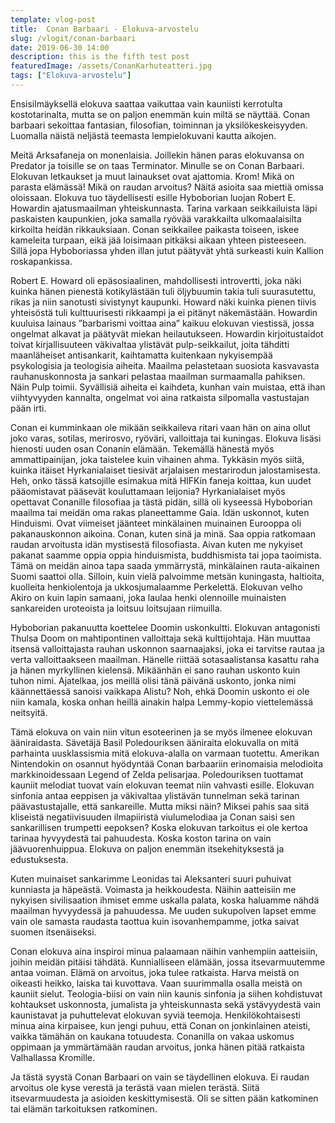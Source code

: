 ```yaml
---
template: vlog-post
title:  Conan Barbaari - Elokuva-arvostelu
slug: /vlogit/conan-barbaari
date: 2019-06-30 14:00
description: this is the fifth test post
featuredImage: /assets/ConanKarhuteatteri.jpg
tags: ["Elokuva-arvostelu"]
---
```

Ensisilmäyksellä elokuva saattaa vaikuttaa vain kauniisti kerrotulta kostotarinalta, mutta se on paljon enemmän kuin miltä se näyttää. Conan barbaari sekoittaa fantasian, filosofian, toiminnan ja yksilökeskeisyyden. Luomalla näistä neljästä teemasta lempielokuvani kautta aikojen.

Meitä Arksafaneja on monenlaisia. Joillekin hänen paras elokuvansa on Predator ja toisille se on taas Terminator. Minulle se on Conan Barbaari. Elokuvan letkaukset ja muut lainaukset ovat ajattomia. Krom! Mikä on parasta elämässä! Mikä on raudan arvoitus? Näitä asioita saa miettiä omissa oloissaan.
Elokuva tuo täydellisesti esille Hyboborian luojan Robert E. Howardin ajatusmaailman yhteiskunnasta. Tarina varkaan seikkailuista läpi paskaisten kaupunkien, joka samalla ryövää varakkailta ulkomaalaisilta kirkoilta heidän rikkauksiaan.  Conan seikkailee paikasta toiseen, iskee kameleita turpaan, eikä jää loisimaan pitkäksi aikaan yhteen pisteeseen. Sillä jopa Hyboboriassa yhden illan jutut päätyvät yhtä surkeasti kuin Kallion roskapankissa.

Robert E. Howard oli epäsosiaalinen, mahdollisesti introvertti, joka näki kuinka hänen pienestä kotikylästään tuli öljybuumin takia tuli suurasutettu, rikas ja niin sanotusti sivistynyt kaupunki. Howard näki kuinka pienen tiivis yhteisöstä tuli kulttuurisesti rikkaampi ja ei pitänyt näkemästään.  Howardin kuuluisa lainaus ”barbarismi voittaa aina” kaikuu elokuvan viestissä, jossa ongelmat alkavat ja päätyvät miekan heilautukseen. Howardin kirjoitustaidot toivat kirjallisuuteen väkivaltaa ylistävät pulp-seikkailut, joita tähditti maanläheiset antisankarit, kaihtamatta kuitenkaan nykyisempää psykologisia ja teologisia aiheita. Maailma pelastetaan suosiota kasvavasta rauhanuskonnosta ja sankari pelastaa maailman surmaamalla pahiksen. Näin Pulp toimii. Syvällisiä aiheita ei kaihdeta, kunhan vain muistaa, että ihan viihtyvyyden kannalta, ongelmat voi aina ratkaista silpomalla vastustajan pään irti.

Conan ei kumminkaan ole mikään seikkaileva ritari vaan hän on aina ollut joko varas, sotilas, merirosvo, ryöväri, valloittaja tai kuningas. Elokuva lisäsi hienosti uuden osan Conanin elämään. Tekemällä hänestä myös ammattipainijan, joka taistelee kuin vihainen ahma. Tykkäsin myös siitä, kuinka itäiset Hyrkanialaiset tiesivät arjalaisen mestarirodun jalostamisesta. Heh, onko tässä katsojille esimakua mitä HIFKin faneja koittaa, kun uudet pääomistavat pääsevät kouluttamaan leijonia? Hyrkanialaiset myös opettavat Conanille filosofiaa ja tästä pidän, sillä oli kyseessä Hyboborian maailma tai meidän oma rakas planeettamme Gaia. Idän uskonnot, kuten Hinduismi. Ovat viimeiset jäänteet minkälainen muinainen Eurooppa oli pakanauskonnon aikoina. Conan, kuten sinä ja minä. Saa oppia ratkomaan raudan arvoitusta idän mystisestä filosofiasta. Aivan kuten me nykyiset pakanat saamme oppia oppia hinduismista, buddhismista tai jopa taoimista. Tämä on meidän ainoa tapa saada ymmärrystä, minkälainen rauta-aikainen Suomi saattoi olla. Silloin, kuin vielä palvoimme metsän kuningasta, haltioita, kuolleita henkiolentoja ja ukkosjumalaamme Perkelettä. Elokuvan velho Akiro on kuin lapin samaani, joka laulaa henki olennoille muinaisten sankareiden uroteoista ja loitsuu loitsujaan riimuilla. 

Hyboborian pakanuutta koettelee Doomin uskonkultti. Elokuvan antagonisti Thulsa Doom on mahtipontinen valloittaja sekä kulttijohtaja. Hän muuttaa itsensä valloittajasta rauhan uskonnon saarnaajaksi, joka ei tarvitse rautaa ja verta valloittaakseen maailman. Hänelle riittää sotasaalistansa kasattu raha ja hänen myrkyllinen kielensä. Mikäänhän ei sano rauhan uskonto kuin tuhon nimi. Ajatelkaa, jos meillä olisi tänä päivänä uskonto, jonka nimi käännettäessä sanoisi vaikkapa Alistu? Noh, ehkä Doomin uskonto ei ole niin kamala, koska onhan heillä ainakin halpa Lemmy-kopio viettelemässä neitsyitä.

Tämä elokuva on vain niin vitun esoteerinen ja se myös ilmenee elokuvan ääniraidasta. Sävetäjä Basil Poledouriksen ääniraita elokuvalla on mitä parhainta uusklassismia mitä elokuva-alalla on varmaan tuotettu. Amerikan Nintendokin on osannut hyödyntää Conan barbaariin erinomaisia melodioita markkinoidessaan Legend of Zelda pelisarjaa. Poledouriksen tuottamat kauniit melodiat tuovat vain elokuvan teemat niin vahvasti esille.  Elokuvan sinfonia antaa eeppisen ja väkivaltaa ylistävän tunnelman sekä tarinan päävastustajalle, että sankareille. Mutta miksi näin? Miksei pahis saa sitä kliseistä negatiivisuuden ilmapiiristä viulumelodiaa ja Conan saisi sen sankarillisen trumpetti eepoksen? Koska elokuvan tarkoitus ei ole kertoa tarinaa hyvyydestä tai pahuudesta. Koska koston tarina on vain jäävuorenhuippua. Elokuva on paljon enemmän itsekehityksestä ja edustuksesta.

Kuten muinaiset sankarimme Leonidas tai Aleksanteri suuri puhuivat kunniasta ja häpeästä. Voimasta ja heikkoudesta. Näihin aatteisiin me nykyisen sivilisaation ihmiset emme uskalla palata, koska haluamme nähdä maailman hyvyydessä ja pahuudessa. Me uuden sukupolven lapset emme vain ole samasta raudasta taottua kuin isovanhempamme, jotka saivat suomen itsenäiseksi.

Conan elokuva aina inspiroi minua palaamaan näihin vanhempiin aatteisiin, joihin meidän pitäisi tähdätä. Kunnialliseen elämään, jossa itsevarmuutemme antaa voiman. Elämä on arvoitus, joka tulee ratkaista. Harva meistä on oikeasti heikko, laiska tai kuvottava. Vaan suurimmalla osalla meistä on kauniit sielut.
Teologia-biisi on vain niin kaunis sinfonia ja siihen kohdistuvat kohtaukset uskonnosta, jumalista ja yhteiskunnasta sekä ystävyydestä vain kaunistavat ja puhuttelevat elokuvan syviä teemoja. Henkilökohtaisesti minua aina kirpaisee, kun jengi puhuu, että Conan on jonkinlainen ateisti, vaikka tämähän on kaukana totuudesta. Conanilla on vakaa uskomus oppimaan ja ymmärtämään raudan arvoitus, jonka hänen pitää ratkaista Valhallassa Kromille.

Ja tästä syystä Conan Barbaari on vain se täydellinen elokuva. Ei raudan arvoitus ole kyse verestä ja terästä vaan mielen terästä. Siitä itsevarmuudesta ja asioiden keskittymisestä. Oli se sitten pään katkominen tai elämän tarkoituksen ratkominen.
